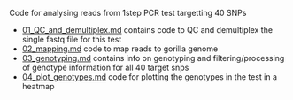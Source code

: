 Code for analysing reads from 1step PCR test targetting 40 SNPs
- [01_QC_and_demultiplex.md](https://github.com/sudmantlab/rishi/blob/main/gorilla_census/July_1step_pcr_test/01_QC_and_demultiplex.md) contains code to QC and demultiplex the single fastq file for this test
- [02_mapping.md](https://github.com/sudmantlab/rishi/blob/main/gorilla_census/July_1step_pcr_test/02_mapping.md) code to map reads to gorilla genome
- [03_genotyping.md](https://github.com/sudmantlab/rishi/blob/main/gorilla_census/July_1step_pcr_test/03_genotyping.md) contains info on genotyping and filtering/processing of genotype information for all 40 target snps
- [04_plot_genotypes.md](https://github.com/sudmantlab/rishi/blob/main/gorilla_census/July_1step_pcr_test/04_plot_genotypes.md) code for plotting the genotypes in the test in a heatmap
